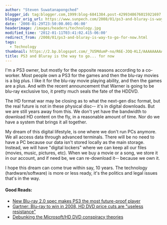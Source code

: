 ```yaml
---
author: "Steven Suwatanapongched"
blogger_id: tag:blogger.com,1999:blog-6841384.post-4299348676015921697
blogger_orig_url: https://www.sunpech.com/2008/01/ps3-and-bluray-is-way-to-go-for-now.html
date: '2008-01-29T23:50:00.001-06:00'
headerimage: /images/headers/technology.jpg
modified_time: '2012-01-11T03:41:02.415-06:00'
redirect_from: /2008/01/ps3-and-bluray-is-way-to-go-for-now.html
tags:
  - Technology
thumbnail: https://2.bp.blogspot.com/_7U5MdumP-no/R6E-JOQ-KLI/AAAAAAAAAcA/_w8mLZ-fudk/s600/bluray.jpg
title: PS3 and Bluray is the way to go... for now
---
```



<img   style="float:right; margin:0 0 10px 10px;" src="https://2.bp.blogspot.com/_7U5MdumP-no/R6E-JOQ-KLI/AAAAAAAAAcA/_w8mLZ-fudk/s200/bluray.jpg" alt="" border="0" id="BLOGGER_PHOTO_ID_5161474976112322738" />I'm a PS3 owner, but mostly for the opposite reasons according to a co-worker.  Most people own a PS3 for the games and then the blu-ray movies is a big plus.  I like it for the blu-ray movie playing ability, and then the games are a plus.  And with the recent announcement that Warner is going to be blu-ray exclusive too, it pretty much seals the fate of the HDDVD.  

The HD format war may be closing as to what the next-gen disc format, but the real future is not in these physical disc-- it's in digital downloads.  But we are still years away from this.  We don't yet have the bandwidth to download HD content on the fly, in a reasonable amount of time.  Nor do we have a system that brings it all together.

My dream of this digital lifestyle, is one where we don't run PCs anymore.  We all access data through advanced terminals.  There will be no need to have a PC because our data isn't stored locally as the main storage.  Instead, we will have "digital lockers" where we can keep all our files (movies, music, pictures, etc).  When we buy a movie or a song, we store it in our account, and if need be, we can re-download it-- because we own it.

I hope this dream can come true within say, 10 years.  The technology (hardware/software) is more or less ready, it's the politics and legal issues that's in the way.

#### Good Reads:
<ul>
  <li><a href="https://arstechnica.com/news.ars/post/20080118-new-nlu-ray-2-0-spec-makes-ps3-the-most-future-proof-player.html">New Blu-ray 2.0 spec makes PS3 the most future-proof player</a></li>
  <li><a href="https://www.engadget.com/2008/01/28/gartner-blu-ray-to-win-in-2008-hd-dvd-price-cuts-are-useless/">Gartner: Blu-ray to win in 2008, HD DVD price cuts are "useless resistance"</a></li>
  <li><a href="https://arstechnica.com/news.ars/post/20071205-debunking-the-microsoft-hd-dvd-conspiracy-theories.html">Debunking the Microsoft/HD DVD conspiracy theories</a></li>
</ul>
